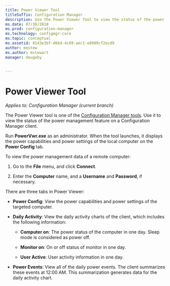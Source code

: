 ```yaml
---
title: Power Viewer Tool
titleSuffix: Configuration Manager
description: Use the Power Viewer Tool to view the status of the power management feature on a Configuration Manager client.
ms.date: 07/30/2018
ms.prod: configuration-manager
ms.technology: configmgr-core
ms.topic: conceptual
ms.assetid: 8143e3bf-d6bd-4c69-aec1-e6989cf2ecd9
author: mestew
ms.author: mstewart
manager: dougeby


---
```


# Power Viewer Tool

*Applies to: Configuration Manager (current branch)*

The Power Viewer tool is one of the [Configuration Manager tools](/sccm/core/support/tools). Use it to view the status of the power management feature on a Configuration Manager client.

Run **PowerVwr.exe** as an administrator. When the tool launches, it displays the power capabilities and power settings of the local computer on the **Power Config** tab. 

To view the power management data of a remote computer:  

1. Go to the **File** menu, and click **Connect**. 

2. Enter the **Computer** name, and a **Username** and **Password**, if necessary. 

There are three tabs in Power Viewer:  

- **Power Config**: View the power capabilities and power settings of the targeted computer.  

- **Daily Activity**: View the daily activity charts of the client, which includes the following information:  

    - **Computer on**: The power status of the computer in one day. Sleep mode is considered as power off.  

    - **Monitor on**: On or off status of monitor in one day.  

    - **User Active**: User activity information in one day.  

- **Power Events**: View all of the daily power events. The client summarizes these events at 12:00 AM. This summarization generates data for the daily activity chart.  
